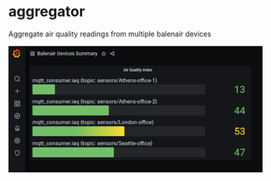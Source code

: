 # aggregator
Aggregate air quality readings from multiple balenair devices


![sample dashboard](https://raw.githubusercontent.com/balenair/aggregator/main/aqi-summary-4.PNG)
